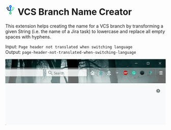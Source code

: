 # ![Alt text](src/img/icon32.png?raw=true) VCS Branch Name Creator

This extension helps creating the name for a VCS branch by transforming a given String (i.e. the name of a Jira task) to lowercase and replace all empty spaces with hyphens.

Input: `Page header not translated when switching language`  
Output: `page-header-not-translated-when-switching-language`

![Alt text](vcs-branch-name-creator.gif?raw=true)
